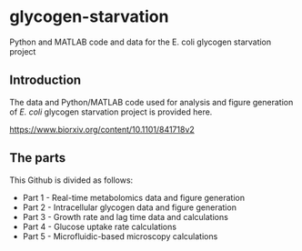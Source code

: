 # glycogen-starvation
Python and MATLAB code and data for the E. coli glycogen starvation project

## Introduction

The data and Python/MATLAB code used for analysis and figure generation of *E. coli* glycogen starvation project is provided here. 

https://www.biorxiv.org/content/10.1101/841718v2

## The parts
This Github is divided as follows:
* Part 1 - Real-time metabolomics data and figure generation
* Part 2 - Intracellular glycogen data and figure generation
* Part 3 - Growth rate and lag time data and calculations
* Part 4 - Glucose uptake rate calculations
* Part 5 - Microfluidic-based microscopy calculations
